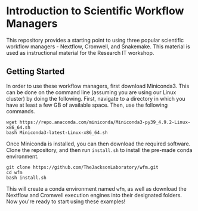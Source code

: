 # Introduction to Scientific Workflow Managers

This repository provides a starting point to using three popular scientific workflow managers - Nextflow, Cromwell, and Snakemake. This material is used as instructional material for the Research IT workshop. 

## Getting Started

In order to use these workflow managers, first download Miniconda3. This can be done on the command line (assuming you are using our Linux cluster) by doing the following. First, navigate to a directory in which you have at least a few GB of available space. Then, use the following commands.

```
wget https://repo.anaconda.com/miniconda/Miniconda3-py39_4.9.2-Linux-x86_64.sh
bash Miniconda3-latest-Linux-x86_64.sh
```

Once Miniconda is installed, you can then download the required software. Clone the repository, and then run `install.sh` to install the pre-made conda environment.

```
git clone https://github.com/TheJacksonLaboratory/wfm.git
cd wfm
bash install.sh
```

This will create a conda environment named `wfm`, as well as download the Nextflow and Cromwell execution engines into their designated folders. Now you're ready to start using these examples! 

